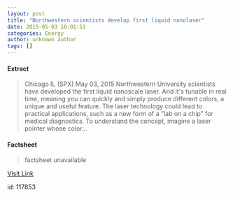 ```yaml
---
layout: post
title: "Northwestern scientists develop first liquid nanolaser"
date: 2015-05-03 10:01:51
categories: Energy
author: unknown author
tags: []
---
```



#### Extract
>Chicago IL (SPX) May 03, 2015 Northwestern University scientists have developed the first liquid nanoscale laser. And it's tunable in real time, meaning you can quickly and simply produce different colors, a unique and useful feature. The laser technology could lead to practical applications, such as a new form of a "lab on a chip" for medical diagnostics. To understand the concept, imagine a laser pointer whose color...

#### Factsheet
>factsheet unavailable

[Visit Link](http://www.spacedaily.com/reports/Northwestern_scientists_develop_first_liquid_nanolaser_999.html)

id:  117853


